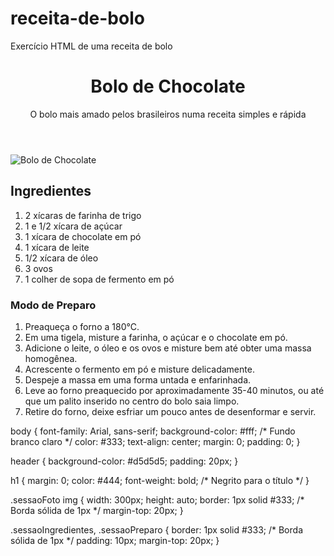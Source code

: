 # receita-de-bolo
Exercício HTML de uma receita de bolo
<!DOCTYPE html>
<html lang="pt-BR">
<head>
    <meta charset="UTF-8">
    <meta name="viewport" content="width=device-width, initial-scale=1.0">
    <title>Bolo de Chocolate</title>
    <link rel="stylesheet" href="estilos.css">
</head>
<body>
    <header>
        <h1>Bolo de Chocolate</h1>
        <p>O bolo mais amado pelos brasileiros numa receita simples e rápida</p>
    </header>
    <section class="sessaoFoto">
        <img src="bolo.jpg" alt="Bolo de Chocolate">
    </section>
    <section class="sessaoIngredientes">
        <h2>Ingredientes</h2>
        <ol>
            <li>2 xícaras de farinha de trigo</li>
            <li>1 e 1/2 xícara de açúcar</li>
            <li>1 xícara de chocolate em pó</li>
            <li>1 xícara de leite</li>
            <li>1/2 xícara de óleo</li>
            <li>3 ovos</li>
            <li>1 colher de sopa de fermento em pó</li>
        </ol>
    </section>
    <section class="sessaoPreparo">
        <h3>Modo de Preparo</h3>
        <ol>
            <li>Preaqueça o forno a 180°C.</li>
            <li>Em uma tigela, misture a farinha, o açúcar e o chocolate em pó.</li>
            <li>Adicione o leite, o óleo e os ovos e misture bem até obter uma massa homogênea.</li>
            <li>Acrescente o fermento em pó e misture delicadamente.</li>
            <li>Despeje a massa em uma forma untada e enfarinhada.</li>
            <li>Leve ao forno preaquecido por aproximadamente 35-40 minutos, ou até que um palito inserido no centro do bolo saia limpo.</li>
            <li>Retire do forno, deixe esfriar um pouco antes de desenformar e servir.</li>
        </ol>
    </section>
</body>
</html>

body {
    font-family: Arial, sans-serif;
    background-color: #fff; /* Fundo branco claro */
    color: #333;
    text-align: center;
    margin: 0;
    padding: 0;
}

header {
    background-color: #d5d5d5;
    padding: 20px;
}

h1 {
    margin: 0;
    color: #444;
    font-weight: bold; /* Negrito para o título */
}

.sessaoFoto img {
    width: 300px;
    height: auto;
    border: 1px solid #333; /* Borda sólida de 1px */
    margin-top: 20px;
}

.sessaoIngredientes,
.sessaoPreparo {
    border: 1px solid #333; /* Borda sólida de 1px */
    padding: 10px;
    margin-top: 20px;
}


